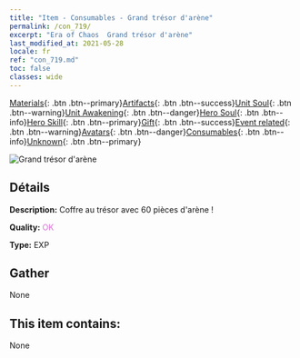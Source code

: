 ```yaml
---
title: "Item - Consumables - Grand trésor d'arène"
permalink: /con_719/
excerpt: "Era of Chaos  Grand trésor d'arène"
last_modified_at: 2021-05-28
locale: fr
ref: "con_719.md"
toc: false
classes: wide
---
```

 [Materials](/ItemsFR/){: .btn .btn--primary}[Artifacts](/ItemsFR/Artifacts/){: .btn .btn--success}[Unit Soul](/ItemsFR/UnitSoul/){: .btn .btn--warning}[Unit Awakening](/ItemsFR/UnitAwakening/){: .btn .btn--danger}[Hero Soul](/ItemsFR/HeroSoul/){: .btn .btn--info}[Hero Skill](/ItemsFR/HeroSkill/){: .btn .btn--primary}[Gift](/ItemsFR/Gift/){: .btn .btn--success}[Event related](/ItemsFR/Events/){: .btn .btn--warning}[Avatars](/ItemsFR/Avatars/){: .btn .btn--danger}[Consumables](/ItemsFR/Consumables/){: .btn .btn--info}[Unknown](/ItemsFR/Unknown/){: .btn .btn--primary}

 ![Grand trésor d'arène](/images/t/i_504.png)

## Détails
 **Description:** Coffre au trésor avec 60 pièces d'arène !

 **Quality:** <span style="color: #DA70D6">OK</span>

 **Type:** EXP

## Gather

  None

## This item contains:

  None

